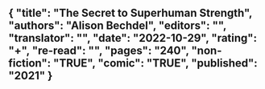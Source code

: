 {
 "title": "The Secret to Superhuman Strength",
 "authors": "Alison Bechdel",
 "editors": "",
 "translator": "",
 "date": "2022-10-29",
 "rating": "+",
 "re-read": "",
 "pages": "240",
 "non-fiction": "TRUE",
 "comic": "TRUE",
 "published": "2021"
}
---

